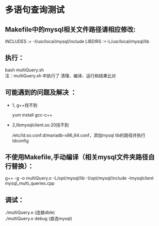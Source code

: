 # 多语句查询测试

## Makefile中的mysql相关文件路径请相应修改:
 INCLUDES := -I/usr/local/mysql/include
 LIBDIRS  :=-L/usr/local/mysql/lib

## 执行：
bash multiQuery.sh  
注：multiQuery.sh 中执行了 清理、编译、运行和结果比对

## 可能遇到的问题及解决	：
 - 1, g++找不到
 
   yum install gcc-c++
   
 - 2,libmysqlclient.so.20找不到
 
   /etc/ld.so.conf.d/mariadb-x86_64.conf，添加mysql lib的路径并执行 ldconfig
 
## 不使用Makefile,手动编译（相关mysql文件夹路径自行替换）：
g++ -g -o multiQuery.o -L/opt/mysql/lib -I/opt/mysql/include -lmysqlclient mysql_multi_queries.cpp

## 调试：
./multiQuery.o (连接dble)  
./multiQuery.o debug (直连mysql)